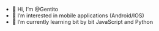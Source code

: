 - 👋 Hi, I’m @Gentito
- 👀 I’m interested in mobile applications (Android/IOS)
- 🌱 I’m currently learning bit by bit JavaScript and Python

<!---
Gentito/Gentito is a ✨ special ✨ repository because its `README.md` (this file) appears on your GitHub profile.
You can click the Preview link to take a look at your changes.
--->
